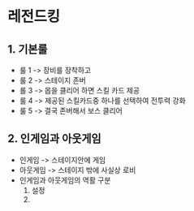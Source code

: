 # 레전드킹
## 1. 기본룰
- 룰 1 -> 장비를 장착하고
- 룰 2 -> 스테이지 존버
- 롤 3 -> 몹을 클리어 하면 스킬 카드 제공
- 룰 4 -> 제공된 스킬카드중 하나를 선택하여 전투력 강화
- 룰 5 -> 결국 존버해서 보스 클리어

## 2. 인게임과 아웃게임
- 인게임 -> 스테이지안에 게임
- 아웃게임 -> 스테이지 밖에 사실상 로비
- 인게임과 아웃게임의 역활 구분
  1) 설정 
  2) 






